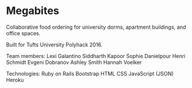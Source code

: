 # Megabites

Collaborative food ordering for university dorms, apartment buildings, and 
office spaces. 

Built for Tufts University Polyhack 2016.

Team members:
Lexi Galantino
Siddharth Kapoor
Sophie Danielpour
Henri Schmidt
Evgeni Dobranov
Ashley Smith
Hannah Voelker

Technologies:
Ruby on Rails
Bootstrap
HTML
CSS
JavaScript
(JSON)
Heroku